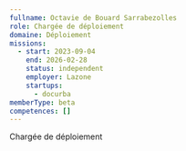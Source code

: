 ```yaml
---
fullname: Octavie de Bouard Sarrabezolles
role: Chargée de déploiement
domaine: Déploiement
missions:
  - start: 2023-09-04
    end: 2026-02-28
    status: independent
    employer: Lazone
    startups:
      - docurba
memberType: beta
competences: []
---
```

Chargée de déploiement